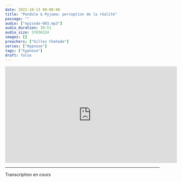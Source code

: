```yaml
---
date: 2022-10-13 00:00:00
title: "Pendule & Pyjama: perception de la réalité"
passage: ""
audio: ["episode-003.mp3"]
audio_duration: 30:51
audio_size: 37036324
images: []
preachers: ["Gilles Chehade"]
series: ["Hypnose"]
tags: ["hypnose"]
draft: false
---
```


<center>
<iframe width="560" height="315" src="https://www.youtube.com/embed/GgybeD9mfF4" title="YouTube video player" frameborder="0" allow="accelerometer; autoplay; clipboard-write; encrypted-media; gyroscope; picture-in-picture" allowfullscreen></iframe>
</center>
<hr/>

Transcription en cours

